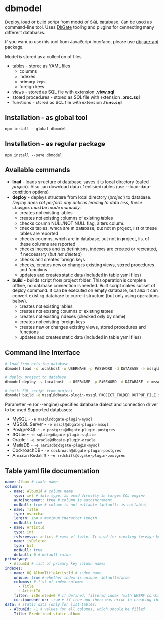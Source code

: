 # dbmodel
Deploy, load or build script from model of SQL database. Can be used as command-line tool. Uses [DbGate](https://dbgate.org) tooling and plugins for connecting many different databases.

If you want to use this tool from JavaScript interface, please use [dbgate-api](https://www.npmjs.com/package/dbgate-api) package.

Model is stored as a collection of files:
* tables - stored as YAML files
  * columns
  * indexes
  * primary keys
  * foreign keys
* views - stored as SQL file with extension **.view.sql**
* stored procedures - stored as SQL file with extension **.proc.sql**
* functions - stored as SQL file with extension **.func.sql**

## Installation - as global tool

    npm install --global dbmodel

## Installation - as regular package

    npm install --save dbmodel

## Available commands
* **load** - loads structure of database, saves it to local directory (called *project*). Also can download data of enlisted tables (use --load-data-condition options)
* **deploy** - deploys structure from local directory (*project*) to database. *Deploy does not perform any actions leading to data loss, these changes must be made manually.*
  * creates not existing tables
  * creates not existing columns of existing tables
  * checks column NULL/NOT NULL flag, alters colums
  * checks tables, which are in database, but not in project, list of these tables are reported
  * checks columns, which are in database, but not in project, list of these columns are reported
  * checks indexes and its definitions, indexes are created or recreated, if neccessary (*but not deleted*)
  * checks and creates foreign keys
  * checks, creates new or changes existing views, stored procedures and functions
  * updates and creates static data (included in table yaml files)
* **build** - builds script from project folder. This operation is complete offline, no database connection is needed. Built script makes subset of deploy command. It can be executed on empty database, but also it can convert existing database to current structure (but only using operations below).
  * creates not existing tables
  * creates not existing columns of existing tables
  * creates not existing indexes (checked only by name)
  * creates not existing foreign keys
  * creates new or changes existing views, stored procedures and functions
  * updates and creates static data (included in table yaml files)

## Command line interface

```sh
# load from existing database
dbmodel load -s localhost -u USERNAME -p PASSWORD -d DATABASE -e mssql@dbgate-plugin-mssql OUTPUT_FOLDER

# deploy project to database
dbmodel deploy -s localhost -u USERNAME -p PASSWORD -d DATABASE -e mssql@dbgate-plugin-mssql PROJECT_FOLDER

# build SQL script from project
dbmodel build -e mssql@dbgate-plugin-mssql PROJECT_FOLDER OUTPUT_FILE.sql
```

Parameter -e (or --engine) specifies database dialect and connection driver to be used
Supported databases:
- MySQL - `-e mysql@dbgate-plugin-mysql`
- MS SQL Server - `-e mssql@dbgate-plugin-mssql`
- PostgreSQL - `-e postgres@dbgate-plugin-postgres`
- SQLite - `-e sqlite@dbgate-plugin-sqlite`
- Oracle - `-e oracle@dbgate-plugin-oracle`
- MariaDB - `-e mariadb@dbgate-plugin-mysql`
- CockroachDB - `-e cockroach@dbgate-plugin-postgres`
- Amazon Redshift - `-e redshift@dbgate-plugin-postgres`


## Table yaml file documentation

```yaml
name: Album # table name
columns:
  - name: AlbumId # column name
    type: int # data type. is used directly in target SQL engine 
    autoIncrement: true # column is autoincrement
    notNull: true # column is not nullable (default: is nullable)
  - name: Title
    type: nvarchar
    length: 160 # maximum character length
    notNull: true
  - name: ArtistId
    type: int
    references: Artist # name of table. Is used for creating foreign key
  - name: isDeleted
    type: bit
    notNull: true
    default: 0 # default value
primaryKey:
  - AlbumId # list of primary key column names
indexes:
  - name: UQ_AlbumTitleArtistId # index name
    unique: true # whether index is unique. default=false
    columns: # list of index columns
      - Title
      - ArtistId
    filter: isDeleted=0 # if defined, filtered index (with WHERE condition) is created
    continueOnError: true # if true and there was error in creating this index, continue (suitable for lately added unique indexes)
data: # static data (only for list tables)
  - AlbumId: -1 # values for all columns, which should be filled
    Title: Predefined static album
```
